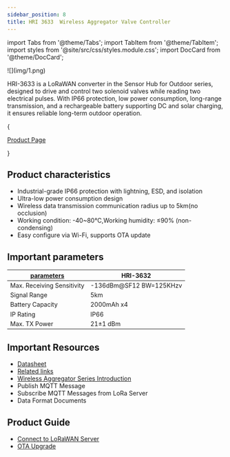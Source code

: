 ```yaml
---
sidebar_position: 8
title: HRI 3633  Wireless Aggregator Valve Controller
---
```


import Tabs from '@theme/Tabs';
import TabItem from '@theme/TabItem';
import styles from '@site/src/css/styles.module.css';
import DocCard from '@theme/DocCard';



<div style={{ textAlign: 'center' }}>
  ![](img/1.png)
</div>

HRI-3633 is a LoRaWAN converter in the Sensor Hub for Outdoor series, designed to drive and control two solenoid valves while reading two electrical pulses. With IP66 protection, low power consumption, long-range transmission, and a rechargeable battery supporting DC and solar charging, it ensures reliable long-term outdoor operation.

{<div className={styles.btnContainer}>
  <a href="https://heltec.org/project/hri-3633/" className={styles.btnLink1}>
    Product Page
  </a>
</div>}

## Product characteristics

- Industrial-grade IP66 protection with lightning, ESD, and isolation
- Ultra-low power consumption design
- Wireless data transmission communication radius up to 5km(no occlusion)
- Working condition: -40~80°C,Working humidity: ≤90% (non-condensing)
- Easy configure via Wi-Fi, supports OTA update


## Important parameters
| [parameters](https://resource.heltec.cn/download/Wireless_Aggregator/HRI-3632%40.pdf)         | HRI-3632        |
|--------------------|----------------------------|
|Max. Receiving Sensitivity   |	    	-136dBm@SF12 BW=125KHzv         |
|Signal Range |    5km            |
| Battery Capacity    |   		2000mAh x4              |
| IP Rating      | 	IP66     |
| Max. TX Power      | 21±1 dBm  |


## Important Resources
- [Datasheet](https://resource.heltec.cn/download/Wireless_Aggregator/HRI-3633%40.pdf)
- [Related links](https://resource.heltec.cn/download/Wireless_Aggregator)
- [Wireless Aggregator Series Introduction](https://heltec.org/wireless-aggregator/)
- Publish MQTT Message
- Subscribe MQTT Messages from LoRa Server
- Data Format Documents

## Product Guide
- [Connect to LoRaWAN Server](/docs/devices/open-source-devices/plug-play/hri-3631-wireless-aggregator-sensor-docker/connect_to_lora_server)
- [OTA Upgrade](/docs/devices/open-source-devices/plug-play/hri-3631-wireless-aggregator-sensor-docker/ota_upgrade)
